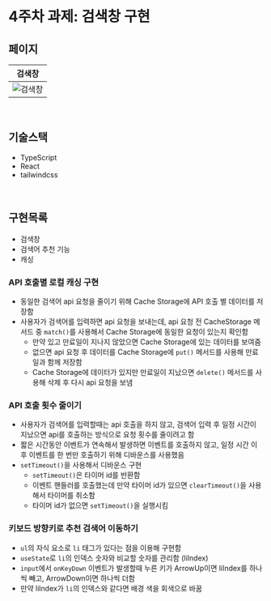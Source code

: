 # 4주차 과제: 검색창 구현 

## 페이지 
|검색창|
|:---:|
|![검색창](https://github.com/khkh0109/frontend-mentor-challenges/assets/77181642/a665bfd8-b922-48a4-bab3-491f7af0d4a5)|

<br/>

## 기술스택 
* TypeScript
* React
* tailwindcss

<br/>

## 구현목록 
* 검색창
* 검색어 추천 기능
* 캐싱

### API 호출별 로컬 캐싱 구현 
* 동일한 검색어 api 요청을 줄이기 위해 Cache Storage에 API 호출 별 데이터를 저장함 
* 사용자가 검색어를 입력하면 api 요청을 보내는데, api 요청 전 CacheStorage 메서드 중 `match()`를 사용해서 Cache Storage에 동일한 요청이 있는지 확인함
  * 만약 있고 만료일이 지나지 않았으면 Cache Storage에 있는 데이터를 보여줌
  * 없으면 api 요청 후 데이터를 Cache Storage에 `put()` 메서드를 사용해 만료일과 함께 저장함
  * Cache Storage에 데이터가 있지만 만료일이 지났으면 `delete()` 메서드를 사용해 삭제 후 다시 api 요청을 보냄 

### API 호출 횟수 줄이기 
* 사용자가 검색어를 입력할때는 api 호출을 하지 않고, 검색어 입력 후 일정 시간이 지났으면 api를 호출하는 방식으로 요청 횟수를 줄이려고 함 
* 짧은 시간동안 이벤트가 연속해서 발생하면 이벤트를 호출하지 않고, 일정 시간 이후 이벤트를 한 번만 호출하기 위해 디바운스를 사용했음
* `setTimeout()`을 사용해서 디바운스 구현
  * `setTimeout()`은 타이머 id를 반환함
  * 이벤트 핸들러를 호출했는데 만약 타이머 id가 있으면 `clearTimeout()`을 사용해서 타이머를 취소함
  * 타이머 id가 없으면 `setTimeout()`을 실행시킴 

### 키보드 방향키로 추천 검색어 이동하기 
* `ul`의 자식 요소로 `li` 태그가 있다는 점을 이용해 구현함
* `useState`로 `li`의 인덱스 숫자와 비교할 숫자를 관리함 (liIndex)
* `input`에서 `onKeyDown` 이벤트가 발생할때 누른 키가 ArrowUp이면 liIndex를 하나씩 빼고, ArrowDown이면 하나씩 더함
* 만약 liIndex가 `li`의 인덱스와 같다면 배경 색을 회색으로 바꿈 


